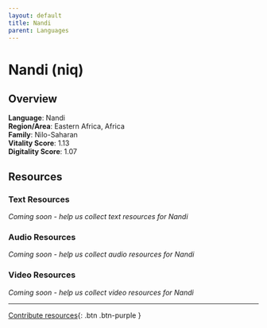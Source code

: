 ```yaml
---
layout: default
title: Nandi
parent: Languages
---
```


# Nandi (niq)

## Overview

**Language**: Nandi  
**Region/Area**: Eastern Africa, Africa  
**Family**: Nilo-Saharan  
**Vitality Score**: 1.13  
**Digitality Score**: 1.07  

## Resources

### Text Resources
*Coming soon - help us collect text resources for Nandi*

### Audio Resources
*Coming soon - help us collect audio resources for Nandi*

### Video Resources
*Coming soon - help us collect video resources for Nandi*

---

[Contribute resources](https://fairtrain.github.io/){: .btn .btn-purple }
